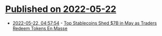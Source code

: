 # [Published on 2022-05-22](index.md)

* [2022-05-22, 04:57:54](https://news.ycombinator.com/item?id=31464999) - [Top Stablecoins Shed $7B in May as Traders Redeem Tokens En Masse](https://blockworks.co/top-stablecoins-shed-7b-in-may-as-traders-redeem-tokens-en-masse/)
